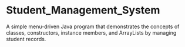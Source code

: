 # Student_Management_System
A simple menu-driven Java program that demonstrates the concepts of classes, constructors, instance members, and ArrayLists by managing student records.
